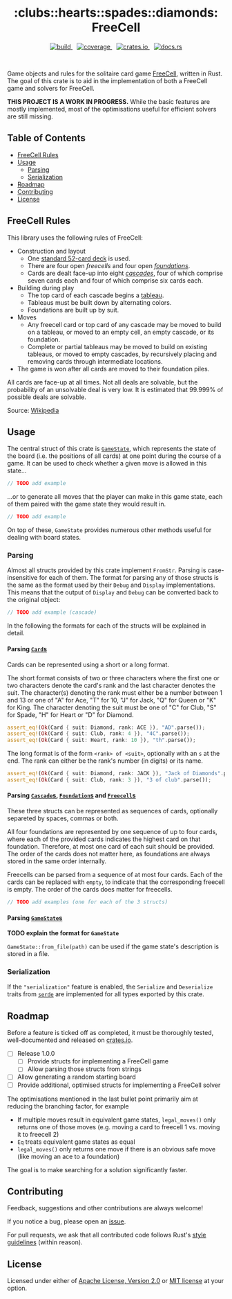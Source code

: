 <h1 align="center">:clubs::hearts::spades:️:diamonds:️<br/>FreeCell</h1>

<p align="center">
    <a style="margin: 0 5px" href="https://github.com/ArmanMielke/freecell-rs/actions">
        <img src="https://img.shields.io/github/workflow/status/ArmanMielke/freecell-rs/build" alt="build">
    </a>
    <a style="margin: 0 5px" href="https://codecov.io/gh/ArmanMielke/freecell-rs">
        <img src="https://img.shields.io/codecov/c/github/ArmanMielke/freecell-rs" alt="coverage">
    </a>
    <a style="margin: 0 5px" href="https://crates.io/crates/freecell">
        <img src="https://img.shields.io/crates/v/freecell" alt="crates.io">
    </a>
    <a style="margin: 0 5px" href="https://docs.rs/freecell">
        <img src="https://docs.rs/freecell/badge.svg" alt="docs.rs">
    </a>
</p>
<br/>

Game objects and rules for the solitaire card game [FreeCell](https://en.wikipedia.org/wiki/FreeCell), written in Rust.
The goal of this crate is to aid in the implementation of both a FreeCell game and solvers for FreeCell.

**THIS PROJECT IS A WORK IN PROGRESS.**
While the basic features are mostly implemented, most of the optimisations useful for efficient solvers are still missing.




## Table of Contents

- [FreeCell Rules](#FreeCell-Rules)
- [Usage](#Usage)
    - [Parsing](#Parsing)
    - [Serialization](#Serialization)
- [Roadmap](#Roadmap)
- [Contributing](#Contributing)
- [License](#License)




## FreeCell Rules

This library uses the following rules of FreeCell:

- Construction and layout
    - One [standard 52-card deck](https://en.wikipedia.org/wiki/Standard_52-card_deck) is used.
    - There are four open *freecells* and four open [*foundations*](https://en.wikipedia.org/wiki/Glossary_of_patience_terms#Foundation).
    - Cards are dealt face-up into eight [*cascades*](https://en.wikipedia.org/wiki/Glossary_of_patience_terms#Deal_terms), four of which comprise seven cards each and four of which comprise six cards each.
- Building during play
    - The top card of each cascade begins a [tableau](https://en.wikipedia.org/wiki/Glossary_of_patience_terms#Layout_terms).
    - Tableaus must be built down by alternating colors.
    - Foundations are built up by suit.
- Moves
    - Any freecell card or top card of any cascade may be moved to build on a tableau, or moved to an empty cell, an empty cascade, or its foundation.
    - Complete or partial tableaus may be moved to build on existing tableaus, or moved to empty cascades, by recursively placing and removing cards through intermediate locations.
- The game is won after all cards are moved to their foundation piles.

All cards are face-up at all times.
Not all deals are solvable, but the probability of an unsolvable deal is very low. It is estimated that 99.999% of possible deals are solvable.

Source: [Wikipedia](https://en.wikipedia.org/wiki/FreeCell#Rules)




## Usage

The central struct of this crate is [`GameState`](https://docs.rs/freecell/latest/freecell/struct.GameState.html), which represents the state of the board (i.e. the positions of all cards) at one point during the course of a game.
It can be used to check whether a given move is allowed in this state...
```rust
// TODO add example
```
...or to generate all moves that the player can make in this game state, each of them paired with the game state they would result in.
```rust
// TODO add example
```

On top of these, `GameState` provides numerous other methods useful for dealing with board states.



### Parsing

Almost all structs provided by this crate implement `FromStr`.
Parsing is case-insensitive for each of them.
The format for parsing any of those structs is the same as the format used by their `Debug` and `Display` implementations.
This means that the output of `Display` and `Debug` can be converted back to the original object:
```rust
// TODO add example (cascade)
```

In the following the formats for each of the structs will be explained in detail.

#### Parsing [`Card`s](https://docs.rs/freecell/latest/freecell/struct.Card.html)

Cards can be represented using a short or a long format.

The short format consists of two or three characters where the first one or two characters denote the card's rank and the last character denotes the suit.
The character(s) denoting the rank must either be a number between 1 and 13 or one of "A" for Ace, "T" for 10, "J" for Jack, "Q" for Queen or "K" for King.
The character denoting the suit must be one of "C" for Club, "S" for Spade, "H" for Heart or "D" for Diamond.
```rust
assert_eq!(Ok(Card { suit: Diamond, rank: ACE }), "AD".parse());
assert_eq!(Ok(Card { suit: Club, rank: 4 }), "4C".parse());
assert_eq!(Ok(Card { suit: Heart, rank: 10 }), "th".parse());
```

The long format is of the form `<rank> of <suit>`, optionally with an `s` at the end.
The rank can either be the rank's number (in digits) or its name.
```rust
assert_eq!(Ok(Card { suit: Diamond, rank: JACK }), "Jack of Diamonds".parse());
assert_eq!(Ok(Card { suit: Club, rank: 3 }), "3 of club".parse());
```

#### Parsing [`Cascade`s](https://docs.rs/freecell/latest/freecell/struct.Cascade.html), [`Foundation`s](https://docs.rs/freecell/latest/freecell/struct.Card.html) and [`Freecell`s](https://docs.rs/freecell/latest/freecell/struct.Card.html)

These three structs can be represented as sequences of cards, optionally separeted by spaces, commas or both.

All four foundations are represented by one sequence of up to four cards, where each of the provided cards indicates the highest card on that foundation.
Therefore, at most one card of each suit should be provided.
The order of the cards does not matter here, as foundations are always stored in the same order internally.

Freecells can be parsed from a sequence of at most four cards.
Each of the cards can be replaced with `empty`, to indicate that the corresponding freecell is empty.
The order of the cards does matter for freecells.

```rust
// TODO add examples (one for each of the 3 structs)
```

#### Parsing [`GameState`s](https://docs.rs/freecell/latest/freecell/struct.GameState.html)

**TODO explain the format for `GameState`**

`GameState::from_file(path)` can be used if the game state's description is stored in a file.



### Serialization

If the `"serialization"` feature is enabled, the `Serialize` and `Deserialize` traits from
[`serde`](https://docs.rs/serde) are implemented for all types exported by this crate.




## Roadmap

Before a feature is ticked off as completed, it must be thoroughly tested, well-documented and released on [crates.io](https://crates.io/crates/freecell).

- [ ] Release 1.0.0
    - [ ] Provide structs for implementing a FreeCell game
    - [ ] Allow parsing those structs from strings
- [ ] Allow generating a random starting board
- [ ] Provide additional, optimised structs for implementing a FreeCell solver

The optimisations mentioned in the last bullet point primarily aim at reducing the branching factor, for example
- If multiple moves result in equivalent game states, `legal_moves()` only returns one of those moves (e.g. moving a card to freecell 1 vs. moving it to freecell 2)
- `Eq` treats equivalent game states as equal
- `legal_moves()` only returns one move if there is an obvious safe move (like moving an ace to a foundation)

The goal is to make searching for a solution significantly faster.




## Contributing

Feedback, suggestions and other contributions are always welcome!

If you notice a bug, please open an [issue](https://github.com/Arman-Mielke/freecell-rs/issues).

For pull requests, we ask that all contributed code follows Rust's [style guidelines](https://doc.rust-lang.org/1.12.1/style/) (within reason).




## License

Licensed under either of <a href="LICENSE-APACHE">Apache License, Version 2.0</a> or <a href="LICENSE-MIT">MIT license</a> at your option.
